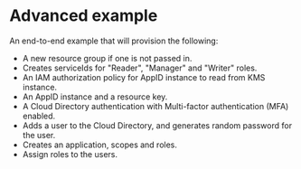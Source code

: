 # Advanced example

An end-to-end example that will provision the following:
- A new resource group if one is not passed in.
- Creates serviceIds for "Reader", "Manager" and "Writer" roles.
- An IAM authorization policy for AppID instance to read from KMS instance.
- An AppID instance and a resource key.
- A Cloud Directory authentication with Multi-factor authentication (MFA) enabled.
- Adds a user to the Cloud Directory, and generates random password for the user.
- Creates an application, scopes and roles.
- Assign roles to the users.
